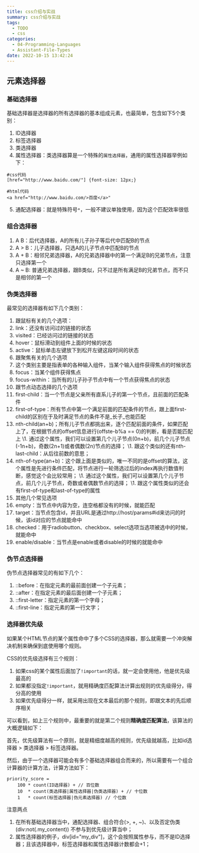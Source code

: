 ```yaml
---
title: css介绍与实战
summary: css介绍与实战
tags:
  - TODO
  - css
categories:
  - 04-Programming-Languages
  - Assistant-File-Types
date: 2022-10-15 13:42:24
---
```


## 元素选择器

### 基础选择器

基础选择器是选择器的所有选择器的基本组成元素，也最简单，包含如下5个类别：

1. ID选择器
2. 标签选择器
3. 类选择器
4. 属性选择器：类选择器算是一个特殊的`属性选择器`，通用的属性选择器举例如下：

```
#css代码
[href="http://www.baidu.com/"] {font-size: 12px;}

#html代码
<a href="http://www.baidu.com/>百度</a>"
```

5. 通配选择器：就是特殊符号`*`，一般不建议单独使用，因为这个匹配效率很低

### 组合选择器

1. A B：后代选择器，A的所有儿子孙子等后代中匹配B的节点
2. A > B：儿子选择器，只选A的儿子节点中匹配B的节点
3. A + B：相邻兄弟选择器，A的兄弟选择器中的第一个满足B的兄弟节点，注意只选择第一个
4. A ~ B: 普通兄弟选择器，跟B类似，只不过是所有满足B的兄弟节点，而不只是相邻的第一个

### 伪类选择器

最常见的选择器有如下几个类别：

1. 跟鼠标有关的几个选项：
2. link：还没有访问过的链接的状态
3. visited：已经访问过的链接的状态
4. hover：鼠标滑动到组件上面的时候的状态
5. active：鼠标单击左键放下到松开左键这段时间的状态
6. 跟聚焦有关的几个选项
7. 这个类别主要是指表单的各种输入组件，当某个输入组件获得焦点的时候状态
8. focus：当某个组件获得焦点
9. focus-within：当所有的儿子孙子节点中有一个节点获得焦点的状态
10. 跟节点动态选择的几个选项
11. first-child：当一个节点是父亲所有直系儿子的第一个节点，且前面的匹配条件
12. first-of-type：所有节点中第一个满足前面的匹配条件的节点，跟上面first-child的区别在于及时满足节点的条件不是_长子_也能匹配
13. nth-child(an+b)；所有儿子节点都挑出来，逐个匹配前面的条件，如果匹配上了，在根据节点的offset信息进行(offste-b%a == 0)的判断，看是否能匹配上
    \1. 通过这个属性，我们可以设置第几个儿子节点(0n+b)，前几个儿子节点(-1n+b)，奇数(2n+1)或者偶数(2n)节点的选择；
    \1. 跟这个类似的还有nth-last-child：从后往前数的意思；
14. nth-of-type(an+b)：这个跟上面是类似的，唯一不同的是offset的算法，这个属性是先进行条件匹配，将节点进行一轮筛选过后的index再执行数值判断，感觉这个会比较常用；
    \1. 通过这个属性，我们可以设置第几个儿子节点，前几个儿子节点，奇数或者偶数节点的选择；
    \1. 跟这个属性类似的还会有first-of-type和last-of-type的属性
15. 其他几个常见选项
16. empty：当节点中内容为空，连空格都没有的时候，就能匹配
17. target：当节点包含id，并且URL是通过http://host/params#id来访问的时候，该id对应的节点就能命中
18. checked：用于radiobutton、checkbox、select选项当选项被选中的时候，就能命中
19. enable/disable：当节点是enable或者disable的时候的就能命中

### 伪节点选择器

伪节点选择器常见的有如下几个：

1. ::before：在指定元素的最前面创建一个子元素；
2. ::after：在指定元素的最后面创建一个子元素；
3. ::first-letter：指定元素的第一个字母；
4. ::first-line：指定元素的第一行文字；

### 选择器优先级

如果某个HTML节点的某个属性命中了多个CSS的选择器，那么就需要一个冲突解决机制来确保到底使用哪个规则。

CSS的优先级选择有三个规则：

1. 如果css的某个属性后面加了`!important`的话，就一定会使用他，他是优先级最高的
2. 如果都没指定`!important`，就用精确度匹配算法计算出规则的优先级得分，得分高的使用
3. 如果优先级得分一样，就采用出现在文本最后的那个规则，即跟文本的先后顺序相关

可以看到，如上三个规则中，最重要的就是第二个规则**精确度匹配算法**，该算法的大概逻辑如下：

首先，优先级算法有一个原则，就是精细度越高的规则，优先级就越高，比如id选择器 > 类选择器 > 标签选择器。

然后，由于一个选择器可能会有多个基础选择器组合而来的，所以需要有一个组合计算器的计算方法，计算方法如下：

```
priority_score = 
    100 * count(ID选择器) + // 百位数
    10  * count(类选择器|属性选择器|伪类选择器) + // 十位数
    1   * count(标签选择器|伪元素选择器) // 个位数
```

注意两点

1. 在所有基础选择器当中，通配选择器、组合符合(>, +, ~)、以及否定伪类(div:not(.my_content)) 不参与到优先级计算当中；
2. 属性选择器的例子，div[id="my_div"]，这个会按照属性参与，而不是ID选择器；且该选择器中，标签选择器和属性选择器计数都会+1；